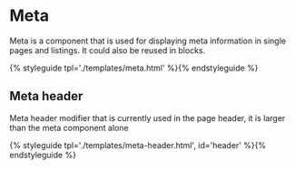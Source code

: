 # Meta

Meta is a component that is used for displaying meta information in single pages and listings.
It could also be reused in blocks.

{% styleguide tpl='./templates/meta.html' %}{% endstyleguide %}

## Meta header

Meta header modifier that is currently used in the page header, it is larger than the meta component alone

{% styleguide tpl='./templates/meta-header.html', id='header' %}{% endstyleguide %}
